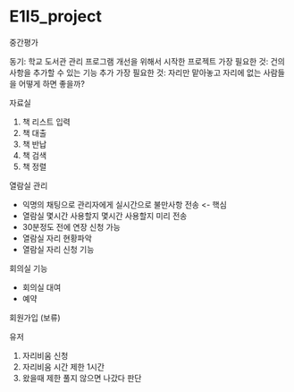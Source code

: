 # E1I5_project
중간평가

동기: 학교 도서관 관리 프로그램 개선을 위해서 시작한 프로젝트 가장 필요한 것: 건의 사항을 추가할 수 있는 기능 추가
가장 필요한 것: 자리만 맡아놓고 자리에 없는 사람들을 어떻게 하면 좋을까?


자료실
1. 책 리스트 입력
2. 책 대출
3. 책 반납
4. 책 검색
5. 책 정렬

열람실 관리
- 익명의 채팅으로 관리자에게 실시간으로  불만사항 전송 <- 핵심
- 열람실 몇시간 사용할지 몇시간 사용할지 미리 전송
- 30분정도 전에 연장 신청 가능
- 열람실 자리 현황파악
- 열람실 자리 신청 기능

회의실 기능
- 회의실 대여
- 예약

회원가입 (보류)

유저
1. 자리비움 신청
2. 자리비움 시간 제한 1시간
3. 왔을때 제한 풀지 않으면 나갔다 판단
